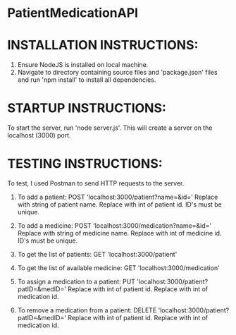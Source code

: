 # PatientMedicationAPI

# INSTALLATION INSTRUCTIONS:
1) Ensure NodeJS is installed on local machine. 
2) Navigate to directory containing source files and 'package.json' files
   and run 'npm install' to install all dependencies.

# STARTUP INSTRUCTIONS:
To start the server, run 'node server.js'.  This will create a server on the
localhost (3000) port.

# TESTING INSTRUCTIONS:
To test, I used Postman to send HTTP requests to the server.

1) To add a patient: POST 'localhost:3000/patient?name=<name>&id=<id>'
   Replace <name> with string of patient name.
   Replace <id> with int of patient id.  ID's must be unique.
   
2) To add a medicine: POST 'localhost:3000/medication?name=<name>&id=<id>'
   Replace <name> with string of medicine name.
   Replace <id> with int of medicine id.  ID's must be unique.
   
3) To get the list of patients: GET 'localhost:3000/patient'

4) To get the list of available medicine: GET 'localhost:3000/medication'

5) To assign a medication to a patient: PUT 'localhost:3000/patient?patID=<patID>&medID=<medID>'
   Replace <patID> with int of patient id.
   Replace <medID> with int of medication id.
   
5) To remove a medication from a patient: DELETE 'localhost:3000/patient?patID=<patID>&medID=<medID>'
   Replace <patID> with int of patient id.
   Replace <medID> with int of medication id.
   
